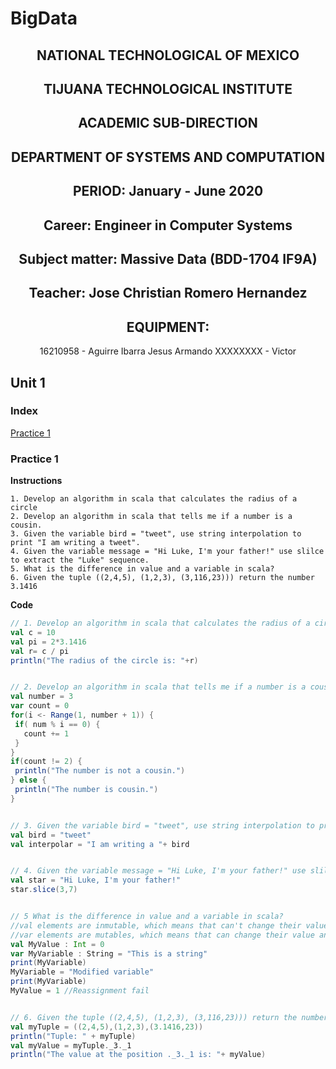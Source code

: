 # BigData
<div style="text-align: center">
 
## NATIONAL TECHNOLOGICAL OF MEXICO
 
 
## TIJUANA TECHNOLOGICAL INSTITUTE


## ACADEMIC SUB-DIRECTION


## DEPARTMENT OF SYSTEMS AND COMPUTATION


## PERIOD: January - June 2020


## Career: Engineer in Computer Systems


## Subject matter: Massive Data (BDD-1704 IF9A)


## Teacher: Jose Christian Romero Hernandez


## EQUIPMENT:
16210958 - Aguirre Ibarra Jesus Armando
 XXXXXXXX - Victor

</div>


## Unit 1
### Index
[Practice 1](#id1)



### Practice 1 <a name="id1"></a>
**Instructions**
```
1. Develop an algorithm in scala that calculates the radius of a circle
2. Develop an algorithm in scala that tells me if a number is a cousin.
3. Given the variable bird = "tweet", use string interpolation to print "I am writing a tweet".
4. Given the variable message = "Hi Luke, I'm your father!" use slilce to extract the "Luke" sequence.
5. What is the difference in value and a variable in scala?
6. Given the tuple ((2,4,5), (1,2,3), (3,116,23))) return the number 3.1416
```
**Code**
```scala
// 1. Develop an algorithm in scala that calculates the radius of a circle
val c = 10
val pi = 2*3.1416
val r= c / pi
println("The radius of the circle is: "+r)


// 2. Develop an algorithm in scala that tells me if a number is a cousin.
val number = 3
var count = 0
for(i <- Range(1, number + 1)) {
 if( num % i == 0) {
   count += 1
 }
}
if(count != 2) {
 println("The number is not a cousin.")
} else {
 println("The number is cousin.")
}


// 3. Given the variable bird = "tweet", use string interpolation to print "I am writing a tweet".
val bird = "tweet"
val interpolar = "I am writing a "+ bird


// 4. Given the variable message = "Hi Luke, I'm your father!" use slilce to extract the "Luke" sequence.
val star = "Hi Luke, I'm your father!"
star.slice(3,7)


// 5 What is the difference in value and a variable in scala?
//val elements are inmutable, which means that can't change their value once they were defined
//var elements are mutables, which means that can change their value anytime during program execution 
val MyValue : Int = 0
var MyVariable : String = "This is a string"
print(MyVariable)
MyVariable = "Modified variable"
print(MyVariable)
MyValue = 1 //Reassignment fail


// 6. Given the tuple ((2,4,5), (1,2,3), (3,116,23))) return the number 3.1416
val myTuple = ((2,4,5),(1,2,3),(3.1416,23))
println("Tuple: " + myTuple)
val myValue = myTuple._3._1
println("The value at the position ._3._1 is: "+ myValue)
```

